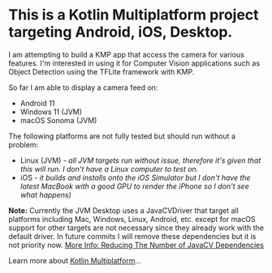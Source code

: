 # **This is a Kotlin Multiplatform project targeting Android, iOS, Desktop.**

I am attempting to build a KMP app that access the camera for various features.
I'm interested in using it for Computer Vision applications such as Object Detection using the TFLite framework with KMP.

So far I am able to display a camera feed on:

* Android 11
* Windows 11 (JVM)
* macOS Sonoma (JVM)

The following platforms are not fully tested but should run without a problem:

* Linux (JVM) - _all JVM targets run without issue, therefore it's given that this will run. I don't have a Linux computer to test on._
* iOS - _it builds and installs onto the iOS Simulator but I don't have the latest MacBook with a good GPU to render the iPhone so I don't see what happens)_

**Note:** Currently the JVM Desktop uses a JavaCVDriver that target all platforms including Mac, Windows, Linux, Android, etc. except for macOS support for other targets are not necessary since they already work with the default driver. In future commits I will remove these dependencies but it is not priority now. [More Info: Reducing The Number of JavaCV Dependencies](https://github.com/bytedeco/javacpp-presets/wiki/Reducing-the-Number-of-Dependencies)

Learn more about [Kotlin Multiplatform](https://www.jetbrains.com/help/kotlin-multiplatform-dev/get-started.html)…
